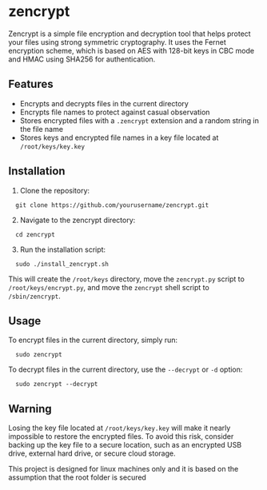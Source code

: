 # zencrypt
Zencrypt is a simple file encryption and decryption tool that helps protect your files using strong symmetric cryptography. It uses the Fernet encryption scheme, which is based on AES with 128-bit keys in CBC mode and HMAC using SHA256 for authentication.


## Features

- Encrypts and decrypts files in the current directory
- Encrypts file names to protect against casual observation
- Stores encrypted files with a `.zencrypt` extension and a random string in the file name
- Stores keys and encrypted file names in a key file located at `/root/keys/key.key`

## Installation

1. Clone the repository:
```
  git clone https://github.com/yourusername/zencrypt.git
```  
2. Navigate to the zencrypt directory:
```
  cd zencrypt
```
3. Run the installation script:
```
  sudo ./install_zencrypt.sh
``` 
  This will create the `/root/keys` directory, move the `zencrypt.py` script to `/root/keys/encrypt.py`, and move the `zencrypt` shell script to `/sbin/zencrypt`.

## Usage

To encrypt files in the current directory, simply run:
```
  sudo zencrypt
```

To decrypt files in the current directory, use the `--decrypt` or `-d` option:
```
  sudo zencrypt --decrypt
```  
## Warning

Losing the key file located at `/root/keys/key.key` will make it nearly impossible to restore the encrypted files. To avoid this risk, consider backing up the key file to a secure location, such as an encrypted USB drive, external hard drive, or secure cloud storage.


This project is  designed for linux machines only and it is based on the assumption that the root folder is secured
